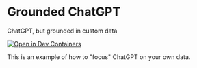 # Grounded ChatGPT
ChatGPT, but grounded in custom data

[![Open in Dev Containers](https://img.shields.io/static/v1?label=Dev%20Containers&message=Open&color=blue&logo=visualstudiocode)](https://vscode.dev/redirect?url=vscode://ms-vscode-remote.remote-containers/cloneInVolume?url=https://github.com/StephenCleary/grounded-chatgpt)

This is an example of how to "focus" ChatGPT on your own data.